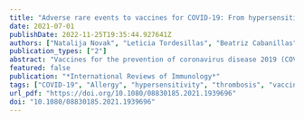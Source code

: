 ```yaml
---
title: "Adverse rare events to vaccines for COVID-19: From hypersensitivity reactions to thrombosis and thrombocytopenia"
date: 2021-07-01
publishDate: 2022-11-25T19:35:44.927641Z
authors: ["Natalija Novak", "Leticia Tordesillas", "Beatriz Cabanillas"]
publication_types: ["2"]
abstract: "Vaccines for the prevention of coronavirus disease 2019 (COVID-19) started to be developed since the initiation of the COVID-19 pandemic. Up to now, four vaccines have been authorized by international agencies such as European Medicines Agency (EMA). Two are DNA vaccines (ChAdOx1 nCov-19 and Ad26.COV2.S) and two mRNA vaccines (BNT162b2 and mRNA-1273). The administration of the vaccines has been associated with a strong decrease in the infections by SARS-CoV-2 and deaths associated with it. However, in parallel to these results, some rare adverse events have also been described. In that sense, events of thrombosis, thrombocytopenia, and hemorrhage have been described in close temporal proximity to the administration of the DNA vaccines ChAdOx1 nCov-19 and Ad26.COV2.S, but also mRNA vaccines. Recent scientific reports have been released with updated information on the possible association of thrombotic thrombocytopenia and COVID-19 vaccines. On the other hand, since the initiation of the vaccination campaigns, adverse hypersensitivity reactions have been described after mRNA and DNA vaccines administration for COVID-19. Although globally these adverse events are rare, a high proportion of the world population will be exposed to these vaccines. For that reason, their safety and tolerance should be carefully considered. In this review, we provide an updated review of the last scientific findings that can explain the rare side effects that the vaccines for COVID-19 can produce."
featured: false
publication: "*International Reviews of Immunology*"
tags: ["COVID-19", "Allergy", "hypersensitivity", "thrombosis", "vaccines"]
url_pdf: "https://doi.org/10.1080/08830185.2021.1939696"
doi: "10.1080/08830185.2021.1939696"
---
```


